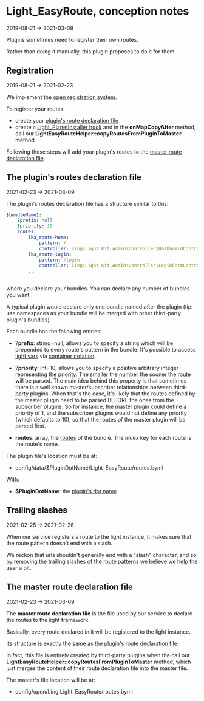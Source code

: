 Light_EasyRoute, conception notes
=================
2019-08-21 -> 2021-03-09


Plugins sometimes need to register their own routes.

Rather than doing it manually, this plugin proposes to do it for them.





Registration
---------
2019-08-21 -> 2021-02-23

We implement the [open registration system](https://github.com/lingtalfi/Light/blob/master/personal/mydoc/pages/design/open-vs-close-service-registration.md).

To register your routes:

- create your [plugin's route declaration file](#the-plugins-routes-declaration-file)
- create a [Light_PlanetInstaller hook](https://github.com/lingtalfi/Light_PlanetInstaller/blob/master/doc/pages/conception-notes.md#the-light_planetinstaller-hooks) and in the **onMapCopyAfter** method, call our **LightEasyRouteHelper::copyRoutesFromPluginToMaster** method



Following these steps will add your plugin's routes to the [master route declaration file](#the-master-route-declaration-file). 





The plugin's routes declaration file 
------------
2021-02-23 -> 2021-03-09


The plugin's routes declaration file has a structure similar to this:


````yaml
$bundleName1:
    ?prefix: null
    ?priority: 10
    routes:
        lka_route-home:
            pattern: /
            controller: Ling\Light_Kit_Admin\Controller\DashboardController->render
        lka_route-login:
            pattern: /login
            controller: Ling\Light_Kit_Admin\Controller\LoginFormController->render
        ...
...
````

where you declare your bundles.
You can declare any number of bundles you want.

A typical plugin would declare only one bundle named after the plugin (tip: use namespaces as your bundle will be merged with other third-party plugin's bundles).

Each bundle has the following entries:

- ?**prefix**: string=null, allows you to specify a string which will be prepended to every route's pattern in the bundle.
        It's possible to access [light vars](https://github.com/lingtalfi/Light_Vars/blob/master/doc/pages/conception-notes.md#light-variables) via [container notation](https://github.com/lingtalfi/Light/blob/master/personal/mydoc/pages/notation/container-notation.md).
- ?**priority**: int=10, allows you to specify a positive arbitrary integer representing the priority. The smaller the number the sooner the route will be parsed.
    The main idea behind this property is that sometimes there is a well known master/subscriber relationships between third-party plugins.
    When that's the case, it's likely that the routes defined by the master plugin need to be parsed BEFORE the ones from the subscriber plugins.
    So for instance, the master plugin could define a priority of 1, and the subscriber plugins would not define any priority (which defaults to 10),
    so that the routes of the master plugin will be parsed first.
  
- **routes**: array, the [routes](https://github.com/lingtalfi/Light/blob/master/personal/mydoc/pages/route.md) of the bundle.
    The index key for each route is the route's name.



The plugin file's location must be at:

- config/data/$PluginDotName/Light_EasyRoute/routes.byml


With:

- **$PluginDotName**: the [plugin's dot name](https://github.com/karayabin/universe-snapshot#the-planet-dot-name)




Trailing slashes
---------------
2021-02-25 -> 2021-02-26

When our service registers a route to the light instance, it makes sure that the route pattern doesn't end with a slash.

We reckon that urls shouldn't generally end with a "slash" character, and so by removing the trailing slashes of the route patterns we believe we help the user a bit.












The master route declaration file
---------
2021-02-23 -> 2021-03-09



The **master route declaration file** is the file used by our service to declare the routes to the light framework.

Basically, every route declared in it will be registered to the light instance.


Its structure is exactly the same as the [plugin's route declaration file](#the-plugins-routes-declaration-file).

In fact, this file is entirely created by third-party plugins when the call our **LightEasyRouteHelper::copyRoutesFromPluginToMaster** method,
which just merges the content of their route declaration file into the master file.


The master's file location will be at:

- config/open/Ling.Light_EasyRoute/routes.byml




